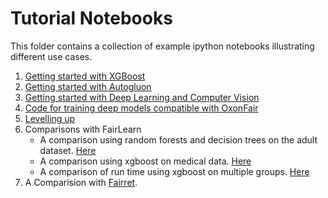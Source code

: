 # Tutorial Notebooks

This folder contains a collection of example ipython notebooks illustrating different use cases.

1. [Getting started with XGBoost](quickstart_xgboost.ipynb)
2. [Getting started with Autogluon](quickstart_autogluon.ipynb)
3. [Getting started with Deep Learning and Computer Vision](quickstart_DeepFairPredictor_computer_vision.ipynb)
4. [Code for training deep models compatible with OxonFair](training_a_two_head_model/two_head_model_demo.py)
5. [Levelling up](levelling_up.ipynb)
6. Comparisons with FairLearn
   - A comparison using random forests and decision trees on the adult dataset. [Here](adult_fairlearn_comparision.ipynb)
   - A comparison using xgboost on medical data. [Here](high-dim_fairlearn_comparision.ipynb)
   - A comparison of run time using xgboost on multiple groups. [Here](multi_group_fairlearn_comparision.ipynb)
7. A Comparision with [Fairret](./fairret.ipynb).
